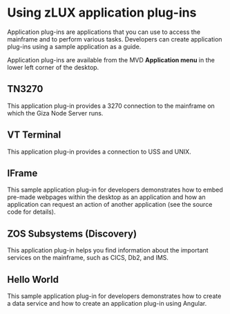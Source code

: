 # Using zLUX application plug-ins

Application plug-ins are applications that you can use to access the mainframe and to perform various tasks. Developers can create application plug-ins using a sample application as a guide. 

Application plug-ins are available from the MVD **Application menu** in the lower left corner of the desktop.
 
## TN3270
This application plug-in provides a 3270 connection to the mainframe on
which the Giza Node Server runs.
## VT Terminal 
This application plug-in provides a connection to USS and UNIX.
## IFrame
This sample application plug-in for developers demonstrates how to embed pre-made webpages within the desktop as an application and how an application can request an action of another application (see the source code for details).
## ZOS Subsystems (Discovery)
This application plug-in helps you find information about the important services on the mainframe, such as CICS, Db2, and IMS.
## Hello World
This sample application plug-in for developers demonstrates how to create a data service and how to create an application plug-in using Angular.

